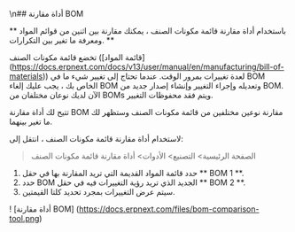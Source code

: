 \n## أداة مقارنة BOM

** باستخدام أداة مقارنة قائمة مكونات الصنف ، يمكنك مقارنة بين اثنين من قوائم المواد ومعرفة ما تغير بين التكرارات. **

تخضع قائمة مكونات الصنف ([قائمة المواد] (https://docs.erpnext.com/docs/v13/user/manual/en/manufacturing/bill-of-materials)) لعدة تغييرات بمرور الوقت. عندما تحتاج إلى تغيير شيء ما في BOM الخاص بك ، يجب عليك إلغاء BOM وتعديله وإجراء التغيير وإنشاء إصدار جديد من BOM. الآن لديك نوعان مختلفان من BOMs ويتم فقد محفوظات التغيير.

تتيح لك أداة مقارنة BOM مقارنة نوعين مختلفين من قائمة مكونات الصنف وستظهر لك ما تغير بينهما.

لاستخدام أداة مقارنة قائمة مكونات الصنف ، انتقل إلى:

> الصفحة الرئيسية> التصنيع> الأدوات> أداة مقارنة قائمة مكونات الصنف

1. حدد قائمة المواد القديمة التي تريد المقارنة بها في حقل ** BOM 1 **.
2. حدد BOM الجديد الذي تريد رؤية التغييرات فيه في حقل ** BOM 2 **.
3. سيتم عرض التغييرات بمجرد تحديد كلتا القيمتين.

! [أداة مقارنة BOM] (https://docs.erpnext.com/files/bom-comparison-tool.png)